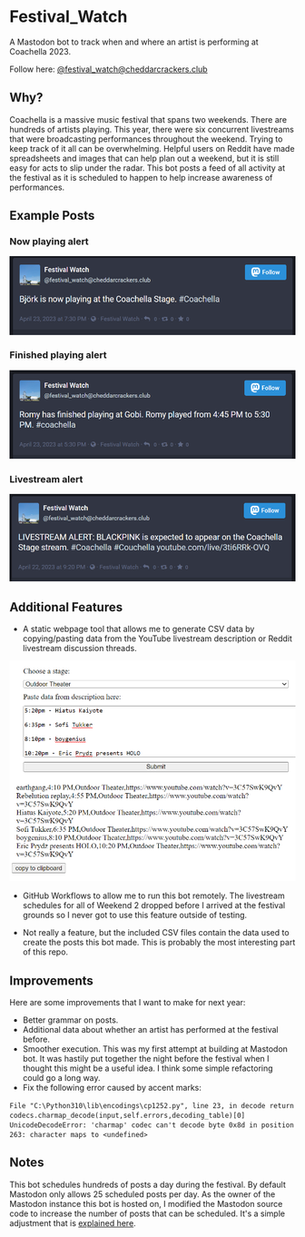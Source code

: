 # Festival_Watch

A Mastodon bot to track when and where an artist is performing at Coachella 2023.

Follow here: [@festival_watch@cheddarcrackers.club](https://cheddarcrackers.club/web/@festival_watch)

## Why?

Coachella is a massive music festival that spans two weekends. There are hundreds of artists playing. This year, there were six concurrent livestreams that were broadcasting performances throughout the weekend. Trying to keep track of it all can be overwhelming. Helpful users on Reddit have made spreadsheets and images that can help plan out a weekend, but it is still easy for acts to slip under the radar. This bot posts a feed of all activity at the festival as it is scheduled to happen to help increase awareness of performances.

## Example Posts

### Now playing alert 

![Screenshot of a Mastodon post saying that an artist is playing and the stage they can be found at.](docs/now_playing.png)

### Finished playing alert
![Screenshot of a Mastodon post saying that an artist has finished playing and the time and location they were scheduled to play.](docs/finished_playing.png)

### Livestream alert
![Screenshot of a Mastodon post dropping the appropriate YouTube link when an artist is scheduled to appear on a livestream.](docs/stream_alert.png)

## Additional Features

- A static webpage tool that allows me to generate CSV data by copying/pasting data from the YouTube livestream description or Reddit livestream discussion threads.

 ![Screnshot of the webpage tool that allows me to generate CSV data from livestream descriptions](docs/description_to_CSV.png)

- GitHub Workflows to allow me to run this bot remotely. The livestream schedules for all of Weekend 2 dropped before I arrived at the festival grounds so I never got to use this feature outside of testing.

- Not really a feature, but the included CSV files contain the data used to create the posts this bot made. This is probably the most interesting part of this repo.

## Improvements

Here are some improvements that I want to make for next year:

- Better grammar on posts.
- Additional data about whether an artist has performed at the festival before.
- Smoother execution. This was my first attempt at building at Mastodon bot. It was hastily put together the night before the festival when I thought this might be a useful idea. I think some simple refactoring could go a long way.
- Fix the following error caused by accent marks:

`
File "C:\Python310\lib\encodings\cp1252.py", line 23, in decode
    return codecs.charmap_decode(input,self.errors,decoding_table)[0]
UnicodeDecodeError: 'charmap' codec can't decode byte 0x8d in position 263: character maps to <undefined>
`

## Notes

This bot schedules hundreds of posts a day during the festival. By default Mastodon only allows 25 scheduled posts per day. As the owner of the Mastodon instance this bot is hosted on, I modified the Mastodon source code to increase the number of posts that can be scheduled. It's a simple adjustment that is [explained here](https://gist.github.com/judog24/0a4d28c1b263b0f89ae7d337bc626804).
